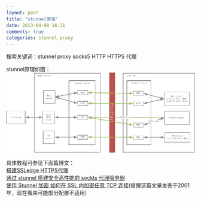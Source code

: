 ```yaml
---
layout: post
title: "stunnel原理"
date: 2013-04-08 16:31
comments: true
categories: stunnel proxy
---
```

搜索关键词：stunnel proxy socks5 HTTP HTTPS 代理

stunnel原理如图：  
[![stunnel原理图](/static/images/2013/04/stunnel.png)](/static/images/2013/04/stunnel.png)

具体教程可参见下面篇博文：  
[搭建SSLedge HTTPS代理][ssledge_url]  
[通过 stunnel 搭建安全高性能的 sockts 代理服务器][socks_url]  
[使用 Stunnel 加密 如何在 SSL 内加密任意 TCP 连接][ibm_url](提醒这篇文章发表于2001年，现在看来可能部分配置不适用)  

[ssledge_url]:https://w3.owind.com/pub/ssledge/
[socks_url]:https://wido.me/sunteya/setup-a-socks-proxy-server-pass-by-secure-firewall/
[ibm_url]:http://www.ibm.com/developerworks/cn/security/s-stun/